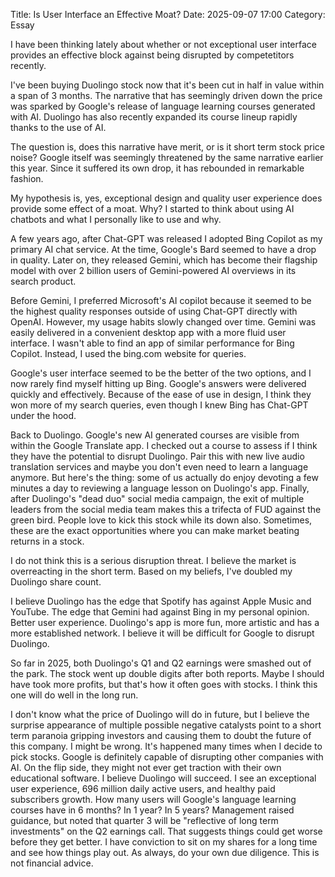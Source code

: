 Title: Is User Interface an Effective Moat? 
Date: 2025-09-07 17:00 
Category: Essay


I have been thinking lately about whether or not exceptional user interface provides an effective block
against being disrupted by competetitors recently.

I've been buying Duolingo stock now that it's been cut in half in value within a span of 3 months.
The narrative that has seemingly driven down the price was sparked by Google's release of 
language learning courses generated with AI. Duolingo has also recently expanded its course lineup
rapidly thanks to the use of AI.

The question is, does this narrative have merit, or is it short term stock price noise?
Google itself was seemingly threatened by the same narrative earlier this year. Since it suffered its own
drop, it has rebounded in remarkable fashion.

My hypothesis is, yes, exceptional design and quality user experience does provide some effect of a moat.
Why? I started to think about using AI chatbots and what I personally like to use and why.

A few years ago, after Chat-GPT was released I adopted Bing Copilot as my primary AI chat service.
At the time, Google's Bard seemed to have a drop in quality. Later on, they released Gemini, which has become their 
flagship model with over 2 billion users of Gemini-powered AI overviews in its search product.

Before Gemini, I preferred Microsoft's AI copilot because it seemed to be the highest quality responses
outside of using Chat-GPT directly with OpenAI. However, my usage habits slowly changed over time.
Gemini was easily delivered in a convenient desktop app with a more fluid user interface.
I wasn't able to find an app of similar performance for Bing Copilot. Instead, I used the bing.com website 
for queries.

Google's user interface seemed to be the better of the two options, and I now rarely find myself hitting up Bing.
Google's answers were delivered quickly and effectively. Because of the ease of use in design, I think they won 
more of my search queries, even though I knew Bing has Chat-GPT under the hood.

Back to Duolingo. Google's new AI generated courses are visible from within the Google Translate app.
I checked out a course to assess if I think they have the potential to disrupt Duolingo. Pair this with new live audio translation
services and maybe you don't even need to learn a language anymore. But here's the thing: some of us actually do enjoy devoting a 
few minutes a day to reviewing a language lesson on Duolingo's app. Finally, after Duolingo's "dead duo" social media campaign,
the exit of multiple leaders from the social media team makes this a trifecta of FUD against the green bird. People love to kick this
stock while its down also. Sometimes, these are the exact opportunities where you can make market beating returns in a stock.

I do not think this is a serious disruption threat. I believe the market is overreacting in the short term.
Based on my beliefs, I've doubled my Duolingo share count.

I believe Duolingo has the edge that Spotify has against Apple Music and YouTube. The edge that Gemini had against 
Bing in my personal opinion. Better user experience. Duolingo's app is more fun, more artistic and has a more established network.
I believe it will be difficult for Google to disrupt Duolingo.

So far in 2025, both Duolingo's Q1 and Q2 earnings were smashed out of the park. The stock went up double digits after both reports.
Maybe I should have took more profits, but that's how it often goes with stocks. I think this one will do well in the long run.

I don't know what the price of Duolingo will do in future, but I believe the surprise appearance of multiple possible negative catalysts point to a short term paranoia gripping investors and causing them to doubt the future of this company. I might be wrong. It's happened many times when I decide to pick stocks. Google is definitely capable of disrupting other companies with AI. On the flip side, 
they might not ever get traction with their own educational software. I believe Duolingo will succeed. I see an 
exceptional user experience, 696 million daily active users, and healthy paid subscribers growth. How many users will Google's language learning courses have in 6 months? In 1 year? In 5 years? Management raised guidance, but noted that quarter 3 will 
be "reflective of long term investments" on the Q2 earnings call. That suggests things could get worse before they get better.
I have conviction to sit on my shares for a long time and see how things play out. As always, do your own due diligence. 
This is not financial advice.



